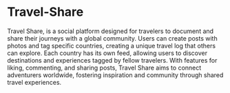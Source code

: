 # Travel-Share
 Travel Share, is a social platform designed for travelers to document and share their journeys with a global community. Users can create posts with photos and tag specific countries, creating a unique travel log that others can explore. Each country has its own feed, allowing users to discover destinations and experiences tagged by fellow travelers. With features for liking, commenting, and sharing posts, Travel Share aims to connect adventurers worldwide, fostering inspiration and community through shared travel experiences.
